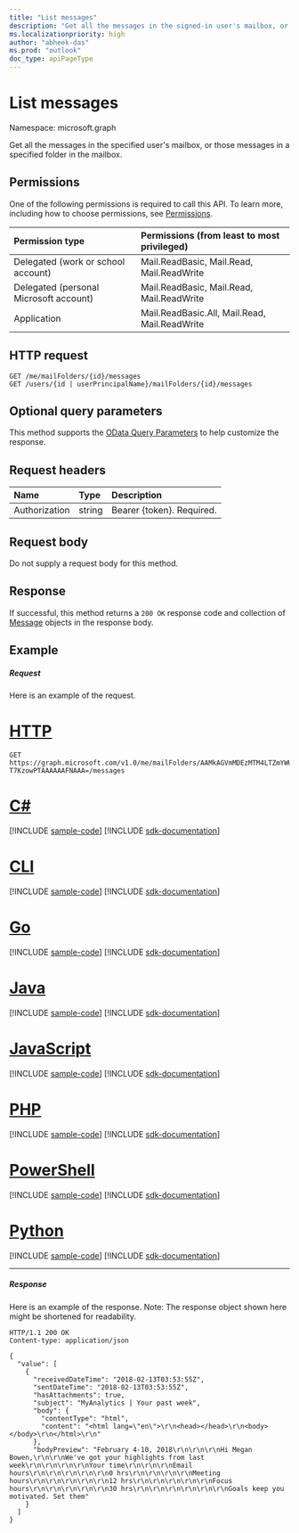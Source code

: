 ```yaml
---
title: "List messages"
description: "Get all the messages in the signed-in user's mailbox, or those messages in a specified folder in the mailbox."
ms.localizationpriority: high
author: "abheek-das"
ms.prod: "outlook"
doc_type: apiPageType
---
```


# List messages

Namespace: microsoft.graph

Get all the messages in the specified user's mailbox, or those messages in a specified folder in the mailbox.
## Permissions
One of the following permissions is required to call this API. To learn more, including how to choose permissions, see [Permissions](/graph/permissions-reference).

|Permission type      | Permissions (from least to most privileged)              |
|:--------------------|:---------------------------------------------------------|
|Delegated (work or school account) | Mail.ReadBasic, Mail.Read, Mail.ReadWrite    |
|Delegated (personal Microsoft account) | Mail.ReadBasic, Mail.Read, Mail.ReadWrite    |
|Application | Mail.ReadBasic.All, Mail.Read, Mail.ReadWrite |

## HTTP request
<!-- { "blockType": "ignored" } -->
```http
GET /me/mailFolders/{id}/messages
GET /users/{id | userPrincipalName}/mailFolders/{id}/messages
```
## Optional query parameters
This method supports the [OData Query Parameters](/graph/query-parameters) to help customize the response.
## Request headers
| Name       | Type | Description|
|:-----------|:------|:----------|
| Authorization  | string  | Bearer {token}. Required. |

## Request body
Do not supply a request body for this method.

## Response

If successful, this method returns a `200 OK` response code and collection of [Message](../resources/message.md) objects in the response body.
## Example
##### Request
Here is an example of the request.

# [HTTP](#tab/http)
<!-- {
  "blockType": "request",
  "name": "mailfolder_get_messages",
  "sampleKeys": ["AAMkAGVmMDEzMTM4LTZmYWUtNDdkNC1hMDZiLTU1OGY5OTZhYmY4OAAuAAAAAAAiQ8W967B7TKBjgx9rVEURAQAiIsqMbYjsT5e-T7KzowPTAAAAAAFNAAA="]
}-->
```msgraph-interactive
GET https://graph.microsoft.com/v1.0/me/mailFolders/AAMkAGVmMDEzMTM4LTZmYWUtNDdkNC1hMDZiLTU1OGY5OTZhYmY4OAAuAAAAAAAiQ8W967B7TKBjgx9rVEURAQAiIsqMbYjsT5e-T7KzowPTAAAAAAFNAAA=/messages
```

# [C#](#tab/csharp)
[!INCLUDE [sample-code](../includes/snippets/csharp/mailfolder-get-messages-csharp-snippets.md)]
[!INCLUDE [sdk-documentation](../includes/snippets/snippets-sdk-documentation-link.md)]

# [CLI](#tab/cli)
[!INCLUDE [sample-code](../includes/snippets/cli/mailfolder-get-messages-cli-snippets.md)]
[!INCLUDE [sdk-documentation](../includes/snippets/snippets-sdk-documentation-link.md)]

# [Go](#tab/go)
[!INCLUDE [sample-code](../includes/snippets/go/mailfolder-get-messages-go-snippets.md)]
[!INCLUDE [sdk-documentation](../includes/snippets/snippets-sdk-documentation-link.md)]

# [Java](#tab/java)
[!INCLUDE [sample-code](../includes/snippets/java/mailfolder-get-messages-java-snippets.md)]
[!INCLUDE [sdk-documentation](../includes/snippets/snippets-sdk-documentation-link.md)]

# [JavaScript](#tab/javascript)
[!INCLUDE [sample-code](../includes/snippets/javascript/mailfolder-get-messages-javascript-snippets.md)]
[!INCLUDE [sdk-documentation](../includes/snippets/snippets-sdk-documentation-link.md)]

# [PHP](#tab/php)
[!INCLUDE [sample-code](../includes/snippets/php/mailfolder-get-messages-php-snippets.md)]
[!INCLUDE [sdk-documentation](../includes/snippets/snippets-sdk-documentation-link.md)]

# [PowerShell](#tab/powershell)
[!INCLUDE [sample-code](../includes/snippets/powershell/mailfolder-get-messages-powershell-snippets.md)]
[!INCLUDE [sdk-documentation](../includes/snippets/snippets-sdk-documentation-link.md)]

# [Python](#tab/python)
[!INCLUDE [sample-code](../includes/snippets/python/mailfolder-get-messages-python-snippets.md)]
[!INCLUDE [sdk-documentation](../includes/snippets/snippets-sdk-documentation-link.md)]

---

##### Response
Here is an example of the response. Note: The response object shown here might be shortened for readability.
<!-- {
  "blockType": "response",
  "truncated": true,
  "@odata.type": "microsoft.graph.message",
  "isCollection": true
} -->
```http
HTTP/1.1 200 OK
Content-type: application/json

{
  "value": [
    {
      "receivedDateTime": "2018-02-13T03:53:55Z",
      "sentDateTime": "2018-02-13T03:53:55Z",
      "hasAttachments": true,
      "subject": "MyAnalytics | Your past week",
      "body": {
        "contentType": "html",
        "content": "<html lang=\"en\">\r\n<head></head>\r\n<body> </body>\r\n</html>\r\n"
      },
      "bodyPreview": "February 4-10, 2018\r\n\r\n\r\nHi Megan Bowen,\r\n\r\nWe've got your highlights from last week\r\n\r\n\r\n\r\nYour time\r\n\r\n\r\nEmail hours\r\n\r\n\r\n\r\n\r\n0 hrs\r\n\r\n\r\n\r\nMeeting hours\r\n\r\n\r\n\r\n\r\n12 hrs\r\n\r\n\r\n\r\n\r\nFocus hours\r\n\r\n\r\n\r\n\r\n30 hrs\r\n\r\n\r\n\r\n\r\n\r\nGoals keep you motivated. Set them"
    }
  ]
}
```

<!-- uuid: 8fcb5dbc-d5aa-4681-8e31-b001d5168d79
2015-10-25 14:57:30 UTC -->
<!-- {
  "type": "#page.annotation",
  "description": "List messages",
  "keywords": "",
  "section": "documentation",
  "tocPath": "",
  "suppressions": [
  ]
}-->
